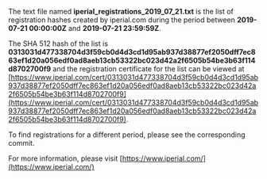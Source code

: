 The text file named **iperial_registrations_2019_07_21.txt** is the list of registration hashes created by iperial.com during the period between **2019-07-21 00:00:00Z** and **2019-07-21 23:59:59Z**.

The SHA 512 hash of the list is **0313031d477338704d3f59cb0d4d3cd1d95ab937d38877ef2050dff7ec863ef1d20a056edf0ad8aeb13cb53322bc023d42a2f6505b54be3b63f114d8702700f9** and the registration certificate for the list can be viewed at [https://www.iperial.com/cert/0313031d477338704d3f59cb0d4d3cd1d95ab937d38877ef2050dff7ec863ef1d20a056edf0ad8aeb13cb53322bc023d42a2f6505b54be3b63f114d8702700f9](https://www.iperial.com/cert/0313031d477338704d3f59cb0d4d3cd1d95ab937d38877ef2050dff7ec863ef1d20a056edf0ad8aeb13cb53322bc023d42a2f6505b54be3b63f114d8702700f9).

To find registrations for a different period, please see the corresponding commit.

For more information, please visit [https://www.iperial.com/](https://www.iperial.com/)
